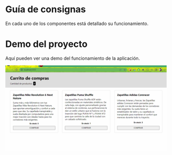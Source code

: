 # Guía de consignas

En cada uno de los componentes está detallado su funcionamiento.

# Demo del proyecto

Aquí pueden ver una demo del funcionamiento de la aplicación.

![](Demo-app.gif)

